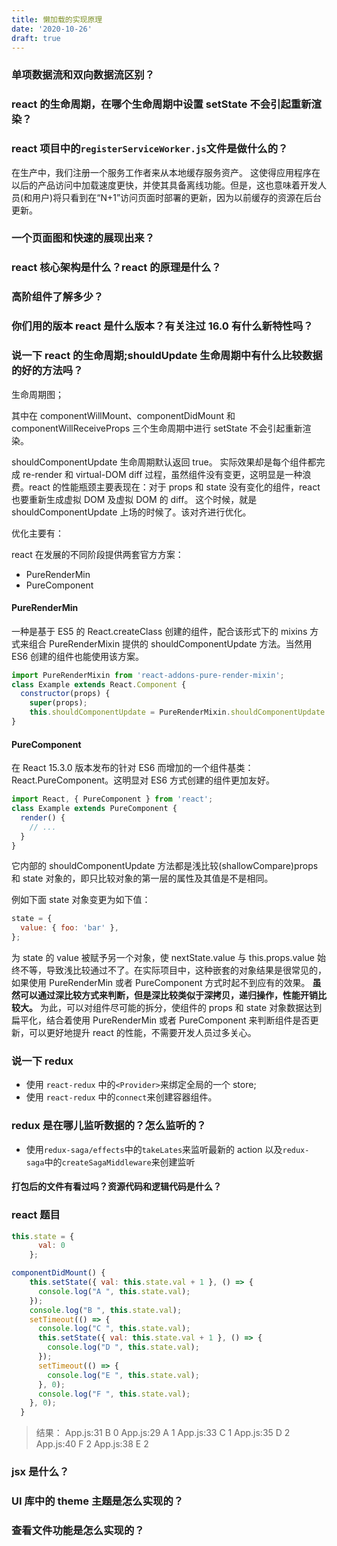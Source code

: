 ```yaml
---
title: 懒加载的实现原理
date: '2020-10-26'
draft: true
---
```


### 单项数据流和双向数据流区别？

### react 的生命周期，在哪个生命周期中设置 setState 不会引起重新渲染？

### react 项目中的`registerServiceWorker.js`文件是做什么的？

在生产中，我们注册一个服务工作者来从本地缓存服务资产。
这使得应用程序在以后的产品访问中加载速度更快，并使其具备离线功能。但是，这也意味着开发人员(和用户)将只看到在“N+1”访问页面时部署的更新，因为以前缓存的资源在后台更新。

### 一个页面图和快速的展现出来？

### react 核心架构是什么？react 的原理是什么？

### 高阶组件了解多少？

### 你们用的版本 react 是什么版本？有关注过 16.0 有什么新特性吗？

### 说一下 react 的生命周期;shouldUpdate 生命周期中有什么比较数据的好的方法吗？

生命周期图；

其中在 componentWillMount、componentDidMount 和 componentWillReceiveProps 三个生命周期中进行 setState 不会引起重新渲染。

shouldComponentUpdate 生命周期默认返回 true。
实际效果却是每个组件都完成 re-render 和 virtual-DOM diff 过程，虽然组件没有变更，这明显是一种浪费。react 的性能瓶颈主要表现在：对于 props 和 state 没有变化的组件，react 也要重新生成虚拟 DOM 及虚拟 DOM 的 diff。
这个时候，就是 shouldComponentUpdate 上场的时候了。该对齐进行优化。

优化主要有：

react 在发展的不同阶段提供两套官方方案：

- PureRenderMin
- PureComponent

#### PureRenderMin

一种是基于 ES5 的 React.createClass 创建的组件，配合该形式下的 mixins 方式来组合 PureRenderMixin 提供的 shouldComponentUpdate 方法。当然用 ES6 创建的组件也能使用该方案。

```js
import PureRenderMixin from 'react-addons-pure-render-mixin';
class Example extends React.Component {
  constructor(props) {
    super(props);
    this.shouldComponentUpdate = PureRenderMixin.shouldComponentUpdate.bind(this);
}
```

#### PureComponent

在 React 15.3.0 版本发布的针对 ES6 而增加的一个组件基类：React.PureComponent。这明显对 ES6 方式创建的组件更加友好。

```js
import React, { PureComponent } from 'react';
class Example extends PureComponent {
  render() {
    // ...
  }
}
```

它内部的 shouldComponentUpdate 方法都是浅比较(shallowCompare)props 和 state 对象的，即只比较对象的第一层的属性及其值是不是相同。

例如下面 state 对象变更为如下值：

```js
state = {
  value: { foo: 'bar' },
};
```

为 state 的 value 被赋予另一个对象，使 nextState.value 与 this.props.value 始终不等，导致浅比较通过不了。在实际项目中，这种嵌套的对象结果是很常见的，如果使用 PureRenderMin 或者 PureComponent 方式时起不到应有的效果。
**虽然可以通过深比较方式来判断，但是深比较类似于深拷贝，递归操作，性能开销比较大。**
为此，可以对组件尽可能的拆分，使组件的 props 和 state 对象数据达到扁平化，结合着使用 PureRenderMin 或者 PureComponent 来判断组件是否更新，可以更好地提升 react 的性能，不需要开发人员过多关心。

### 说一下 redux

- 使用 `react-redux` 中的`<Provider>`来绑定全局的一个 store;
- 使用 `react-redux` 中的`connect`来创建容器组件。

### redux 是在哪儿监听数据的？怎么监听的？

- 使用`redux-saga/effects`中的`takeLates`来监听最新的 action 以及`redux-saga`中的`createSagaMiddleware`来创建监听

#### 打包后的文件有看过吗？资源代码和逻辑代码是什么？

### react 题目

```js
this.state = {
      val: 0
    };

componentDidMount() {
    this.setState({ val: this.state.val + 1 }, () => {
      console.log("A ", this.state.val);
    });
    console.log("B ", this.state.val);
    setTimeout(() => {
      console.log("C ", this.state.val);
      this.setState({ val: this.state.val + 1 }, () => {
        console.log("D ", this.state.val);
      });
      setTimeout(() => {
        console.log("E ", this.state.val);
      }, 0);
      console.log("F ", this.state.val);
    }, 0);
  }
```

> 结果：
> App.js:31 B 0
> App.js:29 A 1
> App.js:33 C 1
> App.js:35 D 2
> App.js:40 F 2
> App.js:38 E 2

### jsx 是什么？

### UI 库中的 theme 主题是怎么实现的？

### 查看文件功能是怎么实现的？
